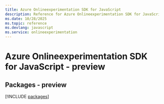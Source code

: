```yaml
---
title: Azure Onlineexperimentation SDK for JavaScript
description: Reference for Azure Onlineexperimentation SDK for JavaScript
ms.date: 10/28/2025
ms.topic: reference
ms.devlang: javascript
ms.service: onlineexperimentation
---
```

# Azure Onlineexperimentation SDK for JavaScript - preview
## Packages - preview
[!INCLUDE [packages](onlineexperimentation-index.md)]